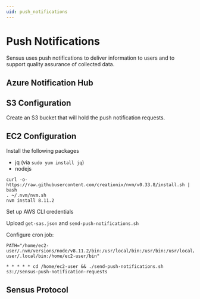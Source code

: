 ```yaml
---
uid: push_notifications
---
```


# Push Notifications
Sensus uses push notifications to deliver information to users and to support quality assurance
of collected data.

## Azure Notification Hub

## S3 Configuration
Create an S3 bucket that will hold the push notification requests.

## EC2 Configuration
Install the following packages
  * jq (via `sudo yum install jq`)
  * nodejs

```
curl -o- https://raw.githubusercontent.com/creationix/nvm/v0.33.8/install.sh | bash
. ~/.nvm/nvm.sh
nvm install 8.11.2
```

Set up AWS CLI credentials

Upload `get-sas.json` and `send-push-notifications.sh`

Configure cron job:

```
PATH="/home/ec2-user/.nvm/versions/node/v8.11.2/bin:/usr/local/bin:/usr/bin:/usr/local/sbin:/usr/sbin:/home/ec2-user/.local/bin:/home/ec2-user/bin"

* * * * * cd /home/ec2-user && ./send-push-notifications.sh s3://sensus-push-notification-requests
```

## Sensus Protocol